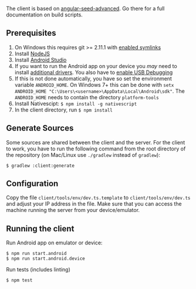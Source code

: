 The client is based on [angular-seed-advanced](https://github.com/NathanWalker/angular-seed-advanced). Go there for a full documentation on build scripts.

## Prerequisites

1. On Windows this requires git >= 2.11.1 with [enabled symlinks](https://stackoverflow.com/a/42137273)
2. Install [NodeJS](https://nodejs.org/en/)
3. Install [Android Studio](https://developer.android.com/studio/index.html)
4. If you want to run the Android app on your device you *may* need to install [additional drivers](http://adbdriver.com/downloads/). You also have to [enable USB Debugging](https://www.kingoapp.com/root-tutorials/how-to-enable-usb-debugging-mode-on-android.htm)
5. If this is not done automatically, you have so set the environment variable `ANDROID_HOME`. On Windows 7+ this can be done with `setx ANDROID_HOME "C:\Users\<username>\AppData\Local\Android\sdk"`. The `ANDROID_HOME` needs to contain the directory `platform-tools`
6. Install Nativescipt: `$ npm install -g nativescript`
7. In the client directory, run `$ npm install`

## Generate Sources

Some sources are shared between the client and the server. For the client to work, you have to run the following command from the root directory of the repository (on Mac/Linux use `./gradlew` instead of `gradlew`):
```
$ gradlew :client:generate
```

## Configuration

Copy the file `client/tools/env/dev.ts.template` to `client/tools/env/dev.ts` and adjust your IP address in the file. Make sure that you can access the machine running the server from your device/emulator.

## Running the client

Run Android app on emulator or device:
```
$ npm run start.android
$ npm run start.android.device
```

Run tests (includes linting)
```
$ npm test
```